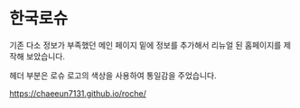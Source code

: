# 한국로슈


  기존 다소 정보가 부족했던 메인 페이지 밑에 정보를 추가해서 리뉴얼 된 홈페이지를 제작해 보았습니다.
  
  
  헤더 부분은 로슈 로고의 색상을 사용하여 통일감을 주었습니다.

 https://chaeeun7131.github.io/roche/
